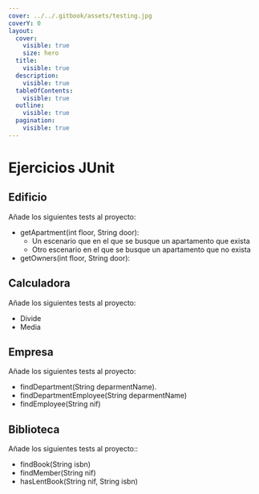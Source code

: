 ```yaml
---
cover: ../../.gitbook/assets/testing.jpg
coverY: 0
layout:
  cover:
    visible: true
    size: hero
  title:
    visible: true
  description:
    visible: true
  tableOfContents:
    visible: true
  outline:
    visible: true
  pagination:
    visible: true
---
```


# Ejercicios JUnit

## Edificio

Añade los siguientes tests al proyecto:

* getApartment(int floor, String door):&#x20;
  * Un escenario que en el que se busque un apartamento que exista
  * Otro escenario en el que se busque un apartamento que no exista
* getOwners(int floor, String door):

## Calculadora

Añade los siguientes tests al proyecto:

* Divide
* Media

## Empresa

Añade los siguientes tests al proyecto:

* findDepartment(String deparmentName).&#x20;
* findDepartmentEmployee(String deparmentName)
* findEmployee(String nif)

## Biblioteca

Añade los siguientes tests al proyecto::

* findBook(String isbn)
* findMember(String nif)
* hasLentBook(String nif, String isbn)
